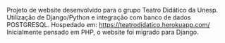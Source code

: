 ﻿Projeto de website desenvolvido para o grupo Teatro Didático da Unesp.
﻿Utilização de Django/Python e integração com banco de dados POSTGRESQL.
﻿Hospedado em: https://teatrodidatico.herokuapp.com/
﻿Inicialmente pensado em PHP, o website foi migrado para Django.
